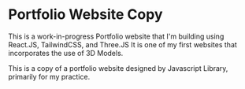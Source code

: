 # Portfolio Website Copy

This is a work-in-progress Portfolio website that I'm building using React.JS, TailwindCSS, and Three.JS
It is one of my first websites that incorporates the use of 3D Models.

This is a copy of a portfolio website designed by Javascript Library, primarily for my practice.
